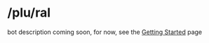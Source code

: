 # /plu/ral
bot description coming soon, for now, see the [Getting Started](/guide/getting-started.md) page